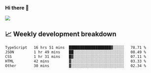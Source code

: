 ### Hi there 👋
<img align="center" src="https://github-readme-stats.vercel.app/api?username=Tumao727&show_icons=true&hide_title=true&theme=dracula" />


## 📈 Weekly development breakdown
<!--START_SECTION:waka-->

```txt
TypeScript   16 hrs 51 mins  ███████████████████▓░░░░░   78.71 %
JSON         1 hr 49 mins    ██░░░░░░░░░░░░░░░░░░░░░░░   08.49 %
CSS          1 hr 31 mins    █▓░░░░░░░░░░░░░░░░░░░░░░░   07.11 %
HTML         42 mins         ▓░░░░░░░░░░░░░░░░░░░░░░░░   03.33 %
Other        30 mins         ▓░░░░░░░░░░░░░░░░░░░░░░░░   02.34 %
```

<!--END_SECTION:waka-->